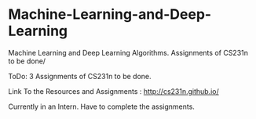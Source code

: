 # Machine-Learning-and-Deep-Learning
Machine Learning and Deep Learning Algorithms. Assignments of CS231n to be done/

ToDo:
3 Assignments of CS231n to be done. 

Link To the Resources and Assignments : http://cs231n.github.io/

Currently in an Intern. 
Have to complete the assignments.
